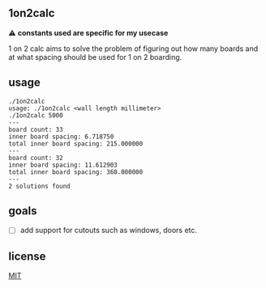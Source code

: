 ## 1on2calc

⚠️ **constants used are specific for my usecase**

1 on 2 calc aims to solve the problem of figuring out how many boards and at
what spacing should be used for 1 on 2 boarding.

## usage

```console
./1on2calc
usage: ./1on2calc <wall length millimeter>
./1on2calc 5000
---
board count: 33
inner board spacing: 6.718750
total inner board spacing: 215.000000
---
board count: 32
inner board spacing: 11.612903
total inner board spacing: 360.000000
---
2 solutions found
```

## goals

- [ ] add support for cutouts such as windows, doors etc.

## license

[MIT](https://choosealicense.com/licenses/mit/)
